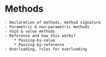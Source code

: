 # Methods
    - Declaration of methods, method signature
    - Parametric & non-parametric methods
    - Void & value methods
    - Reference and how this works?
        * Passing-by-value
        * Passing-by-reference
    - Overloading, rules for overloading